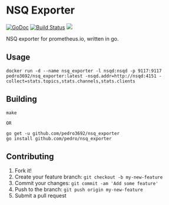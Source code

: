 # NSQ Exporter

[![GoDoc](https://godoc.org/github.com/pedro3692/nsq_exporter?status.svg)](https://godoc.org/github.com/pedro/nsq_exporter) [![Build Status](https://travis-ci.org/pedro3692/nsq_exporter.svg?branch=master)](https://travis-ci.org/pedro3692/nsq_exporter) [![](https://images.microbadger.com/badges/image/pedro3692/nsq_exporter.svg)](https://microbadger.com/images/pedro3692/nsq_exporter "Get your own image badge on microbadger.com")

NSQ exporter for prometheus.io, written in go.

## Usage

    docker run -d --name nsq_exporter -l nsqd:nsqd -p 9117:9117 pedro3692/nsq_exporter:latest -nsqd.addr=http://nsqd:4151 -collect=stats.topics,stats.channels,stats.clients

## Building

    make

    OR

    go get -u github.com/pedro3692/nsq_exporter
    go install github.com/pedro/nsq_exporter

## Contributing

1. Fork it!
2. Create your feature branch: `git checkout -b my-new-feature`
3. Commit your changes: `git commit -am 'Add some feature'`
4. Push to the branch: `git push origin my-new-feature`
5. Submit a pull request
